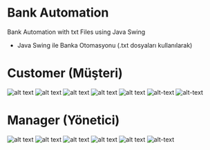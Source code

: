 # Bank Automation
Bank Automation with txt Files using Java Swing

- Java Swing ile Banka Otomasyonu (.txt dosyaları kullanılarak)


# Customer (Müşteri)

![alt text](https://raw.githubusercontent.com/asimkymk/Bank-Automation/main/ss/sign.png)
![alt text](https://raw.githubusercontent.com/asimkymk/Bank-Automation/main/ss/login.png)
![alt text](https://raw.githubusercontent.com/asimkymk/Bank-Automation/main/ss/main.png)
![alt text](https://raw.githubusercontent.com/asimkymk/Bank-Automation/main/ss/apply.png)
![alt text](https://raw.githubusercontent.com/asimkymk/Bank-Automation/main/ss/money.png)
![alt-text](https://raw.githubusercontent.com/asimkymk/Bank-Automation/main/ss/transfer.png)
![alt-text](https://raw.githubusercontent.com/asimkymk/Bank-Automation/main/ss/bill.png)

# Manager (Yönetici)

![alt text](https://raw.githubusercontent.com/asimkymk/Bank-Automation/main/ss/cred.png)
![alt text](https://raw.githubusercontent.com/asimkymk/Bank-Automation/main/ss/card.png)
![alt text](https://raw.githubusercontent.com/asimkymk/Bank-Automation/main/ss/transfer2.png)
![alt text](https://raw.githubusercontent.com/asimkymk/Bank-Automation/main/ss/accounts.png)
![alt text](https://raw.githubusercontent.com/asimkymk/Bank-Automation/main/ss/acc.png)
![alt-text](https://raw.githubusercontent.com/asimkymk/Bank-Automation/main/ss/profile.png)

